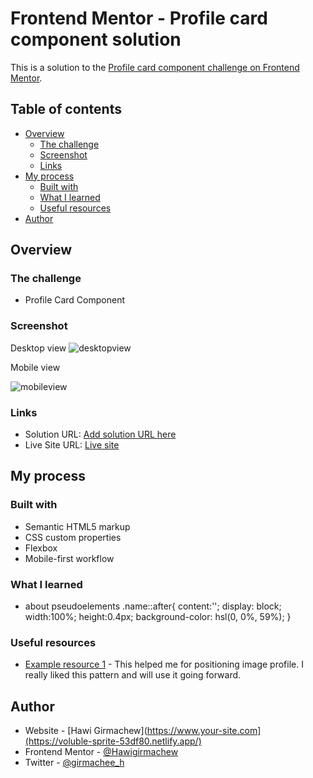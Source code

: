 # Frontend Mentor - Profile card component solution

This is a solution to the [Profile card component challenge on Frontend Mentor](https://www.frontendmentor.io/challenges/profile-card-component-cfArpWshJ). 

## Table of contents

- [Overview](#overview)
  - [The challenge](#the-challenge)
  - [Screenshot](#screenshot)
  - [Links](#links)
- [My process](#my-process)
  - [Built with](#built-with)
  - [What I learned](#what-i-learned)
  - [Useful resources](#useful-resources)
- [Author](#author)




## Overview

### The challenge

- Profile Card Component

### Screenshot
  Desktop view
![desktopview](https://user-images.githubusercontent.com/88828065/190242498-2ac870d1-f9a5-4620-a3f0-378be104a09d.PNG)


  Mobile view
  
![mobileview](https://user-images.githubusercontent.com/88828065/190242533-67cf9a91-6b07-4108-823f-beb84b054640.PNG)


### Links

- Solution URL: [Add solution URL here](https://your-solution-url.com)
- Live Site URL: [Live site]((https://voluble-sprite-53df80.netlify.app/))

## My process

### Built with

- Semantic HTML5 markup
- CSS custom properties
- Flexbox
- Mobile-first workflow
### What I learned
 - about pseudoelements
.name::after{
    content:'';
    display: block;
    width:100%;
    height:0.4px;
    background-color: hsl(0, 0%, 59%);
}


### Useful resources

- [Example resource 1](https://www.youtube.com/watch?v=DgX9cLNz2io&t=334s) - This helped me for positioning image profile. I really liked this pattern and will use it going forward.
## Author

- Website - [Hawi Girmachew](https://www.your-site.com](https://voluble-sprite-53df80.netlify.app/)
- Frontend Mentor - [@Hawigirmachew](https://www.frontendmentor.io/profile/Hawigirmachew)
- Twitter - [@girmachee_h](https://twitter.com/girmachee_h)


 
